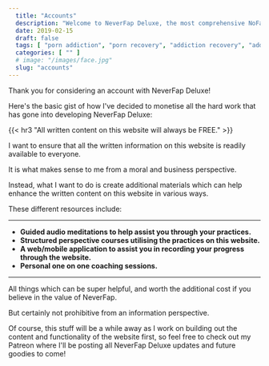 ```yaml
---
  title: "Accounts"
  description: "Welcome to NeverFap Deluxe, the most comprehensive NoFap companion."
  date: 2019-02-15
  draft: false
  tags: [ "porn addiction", "porn recovery", "addiction recovery", "addiction", "awareness", "nofap", "neverfap", "neverfap deluxe" ]
  categories: [ "" ]
  # image: "/images/face.jpg"
  slug: "accounts"
---
```


Thank you for considering an account with NeverFap Deluxe!

Here's the basic gist of how I've decided to monetise all the hard work that has gone into developing NeverFap Deluxe:


{{< hr3 "All written content on this website will always be FREE." >}}


I want to ensure that all the written information on this website is readily available to everyone.

It is what makes sense to me from a moral and business perspective.

Instead, what I want to do is create additional materials which can help enhance the written content on this website in various ways.

These different resources include:


<hr class="hrul"/>

- **Guided audio meditations to help assist you through your practices.**
- **Structured perspective courses utilising the practices on this website.**
- **A web/mobile application to assist you in recording your progress through the website.**
- **Personal one on one coaching sessions.**

<hr class="hrul__bottom"/>


All things which can be super helpful, and worth the additional cost if you believe in the value of NeverFap.

But certainly not prohibitive from an information perspective.

Of course, this stuff will be a while away as I work on building out the content and functionality of the website first, so feel free to check out my Patreon where I'll be posting all NeverFap Deluxe updates and future goodies to come!